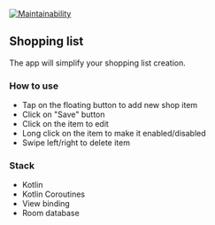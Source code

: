 [![Maintainability](https://api.codeclimate.com/v1/badges/070516179a57fa7a8064/maintainability)](https://codeclimate.com/github/darklittlefinch/shopping-list/maintainability)

## Shopping list

The app will simplify your shopping list creation.

### How to use

* Tap on the floating button to add new shop item
* Click on "Save" button
* Click on the item to edit
* Long click on the item to make it enabled/disabled
* Swipe left/right to delete item

### Stack

* Kotlin
* Kotlin Coroutines
* View binding
* Room database
